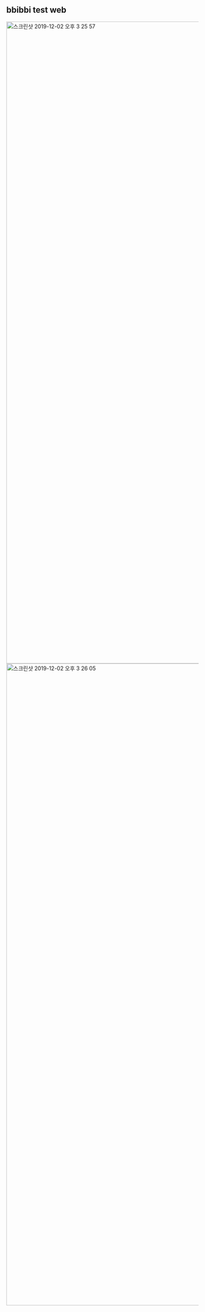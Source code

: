 ## bbibbi test web

<img width="1680" alt="스크린샷 2019-12-02 오후 3 25 57" src="https://user-images.githubusercontent.com/50814969/69935401-1b525380-1518-11ea-8e3f-6e2e4e0e5b94.png">
<img width="1680" alt="스크린샷 2019-12-02 오후 3 26 05" src="https://user-images.githubusercontent.com/50814969/69935404-21483480-1518-11ea-8018-e4fa4f1bbb6c.png">
